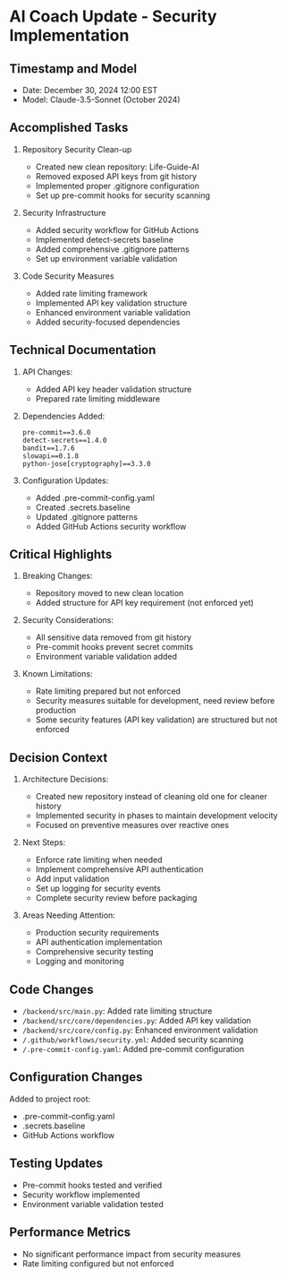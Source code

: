 # AI Coach Update - Security Implementation

## Timestamp and Model
- Date: December 30, 2024 12:00 EST
- Model: Claude-3.5-Sonnet (October 2024)

## Accomplished Tasks
1. Repository Security Clean-up
   - Created new clean repository: Life-Guide-AI
   - Removed exposed API keys from git history
   - Implemented proper .gitignore configuration
   - Set up pre-commit hooks for security scanning

2. Security Infrastructure
   - Added security workflow for GitHub Actions
   - Implemented detect-secrets baseline
   - Added comprehensive .gitignore patterns
   - Set up environment variable validation

3. Code Security Measures
   - Added rate limiting framework
   - Implemented API key validation structure
   - Enhanced environment variable validation
   - Added security-focused dependencies

## Technical Documentation
1. API Changes:
   - Added API key header validation structure
   - Prepared rate limiting middleware

2. Dependencies Added:
   ```
   pre-commit==3.6.0
   detect-secrets==1.4.0
   bandit==1.7.6
   slowapi==0.1.8
   python-jose[cryptography]==3.3.0
   ```

3. Configuration Updates:
   - Added .pre-commit-config.yaml
   - Created .secrets.baseline
   - Updated .gitignore patterns
   - Added GitHub Actions security workflow

## Critical Highlights
1. Breaking Changes:
   - Repository moved to new clean location
   - Added structure for API key requirement (not enforced yet)

2. Security Considerations:
   - All sensitive data removed from git history
   - Pre-commit hooks prevent secret commits
   - Environment variable validation added

3. Known Limitations:
   - Rate limiting prepared but not enforced
   - Security measures suitable for development, need review before production
   - Some security features (API key validation) are structured but not enforced

## Decision Context
1. Architecture Decisions:
   - Created new repository instead of cleaning old one for cleaner history
   - Implemented security in phases to maintain development velocity
   - Focused on preventive measures over reactive ones

2. Next Steps:
   - Enforce rate limiting when needed
   - Implement comprehensive API authentication
   - Add input validation
   - Set up logging for security events
   - Complete security review before packaging

3. Areas Needing Attention:
   - Production security requirements
   - API authentication implementation
   - Comprehensive security testing
   - Logging and monitoring

## Code Changes
- `/backend/src/main.py`: Added rate limiting structure
- `/backend/src/core/dependencies.py`: Added API key validation
- `/backend/src/core/config.py`: Enhanced environment validation
- `/.github/workflows/security.yml`: Added security scanning
- `/.pre-commit-config.yaml`: Added pre-commit configuration

## Configuration Changes
Added to project root:
- .pre-commit-config.yaml
- .secrets.baseline
- GitHub Actions workflow

## Testing Updates
- Pre-commit hooks tested and verified
- Security workflow implemented
- Environment variable validation tested

## Performance Metrics
- No significant performance impact from security measures
- Rate limiting configured but not enforced
